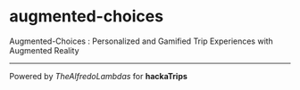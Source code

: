 # augmented-choices
Augmented-Choices : Personalized and Gamified Trip Experiences with Augmented Reality


---
Powered by *TheAlfredoLambdas* for **hackaTrips**
